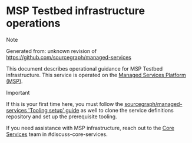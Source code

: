 # MSP Testbed infrastructure operations

> [!NOTE]
> Generated from: unknown revision of https://github.com/sourcegraph/managed-services

This document describes operational guidance for MSP Testbed infrastructure.
This service is operated on the [Managed Services Platform (MSP)](https://sourcegraph.notion.site/712a0389f54c4d3a90d069aa2d979a59).

> [!IMPORTANT]
> If this is your first time here, you must follow the [sourcegraph/managed-services 'Tooling setup' guide](https://github.com/sourcegraph/managed-services/blob/main/README.md) as well to clone the service definitions repository and set up the prerequisite tooling.

If you need assistance with MSP infrastructure, reach out to the [Core Services](https://sourcegraph.notion.site/ed8af5ecf15545b292816ebba261a93c) team in #discuss-core-services.
